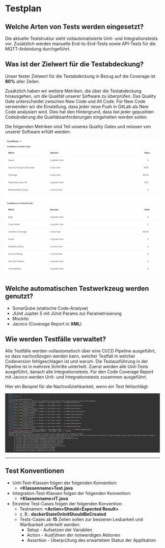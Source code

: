 # Testplan

## Welche Arten von Tests werden eingesetzt?

Die aktuelle Teststruktur sieht vollautomatisierte Unit- und Integrationstests vor. Zusätzlich werden manuelle End-to-End-Tests sowie API-Tests für die MQTT-Anbindung durchgeführt.

## Was ist der Zielwert für die Testabdeckung?

Unser fester Zielwert für die Testabdeckung in Bezug auf die Coverage ist **80%** aller Zeilen.

Zusätzlich haben wir weitere Metriken, die über die Testabdeckung hinausgehen, um die Qualität unserer Software zu überprüfen. Das Quality Gate unterscheidet zwischen New Code und All Code. Für New Code verwenden wir die Einstellung, dass jeder neue Push in GitLab als New Code analysiert wird. Dies hat den Hintergrund, dass bei jeder gepushten Codeänderung die Qualitätsanforderungen eingehalten werden sollen.

Die folgenden Metriken sind Teil unseres Quality Gates und müssen von unserer Software erfüllt werden: 

![Quality Gate von Sonarqube](pictures/quality-gate_sonarqube.png)

## Welche automatischen Testwerkzeug werden genutzt?

- SonarQube (statische Code-Analyse)
- JUnit Jupiter 5 mit JUnit Params zur Parametrisierung
- Mockito
- Jacoco (Coverage Report in **XML**)


## Wie werden Testfälle verwaltet?

Alle Testfälle werden vollautomatisch über eine CI/CD Pipeline ausgeführt, so dass nachvollzogen werden kann, welcher Testfall in welcher Codeversion fehlgeschlagen ist und warum. Die Testausführung in der Pipeline ist in mehrere Schritte unterteilt. Zuerst werden alle Unit-Tests ausgeführt, danach alle Integrationstests. Für den Code Coverage Report mit Jacoco werden Unit- und Integrationstests zusammen ausgeführt.

Hier ein Beispiel für die Nachvollziehbarkeit, wenn ein Test fehlschlägt:

![jenkins-logout](/pictures/jenkins-test-nachvollziehbarkeit.png)

---

## Test Konventionen

- Unit-Test-Klassen folgen der folgenden Konvention: 
  - **\<Klassenname>Test.java**
- Integration-Test-Klassen folgen der folgenden Konvention:
  - **\<Klassenname>IT.java**
- Einzelne Test-Cases folgen der folgenden Konvention:
  - Testnamen: **\<Action>Should\<Expected Result>**
  - z. B.: **dockerStateOnInitShouldBeCreated**
  - Tests-Cases ab **15** Zeilen sollen zur besseren Lesbarkeit und Wartbarkeit unterteilt werden: 
    - Setup - Aufsetzen der Variablen
    - Action - Ausführen der notwendigen Aktionen
    - Assertion - Überprüfung des erwartetem Status der Applikation
  
